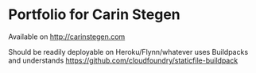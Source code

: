 # Portfolio for Carin Stegen

Available on http://carinstegen.com

Should be readily deployable on Heroku/Flynn/whatever uses Buildpacks and
understands https://github.com/cloudfoundry/staticfile-buildpack
